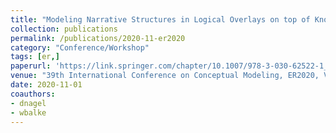 ```yaml
---
title: "Modeling Narrative Structures in Logical Overlays on top of Knowledge Repositories"
collection: publications
permalink: /publications/2020-11-er2020
category: "Conference/Workshop"
tags: [er,]
paperurl: 'https://link.springer.com/chapter/10.1007/978-3-030-62522-1_18'
venue: "39th International Conference on Conceptual Modeling, ER2020, Vienna, Austria, 2020"
date: 2020-11-01
coauthors:
- dnagel
- wbalke
---
```

